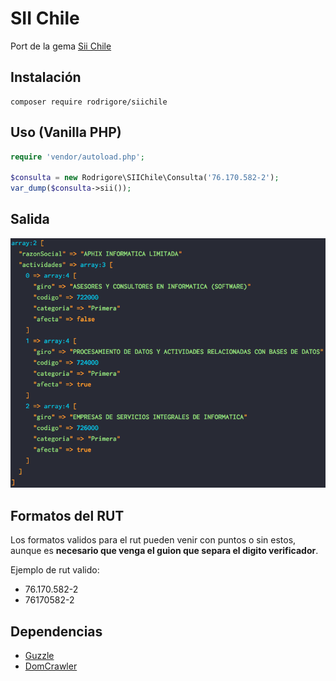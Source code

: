 # SII Chile

Port de la gema [Sii Chile](https://github.com/sagmor/sii_chile)

## Instalación

```
composer require rodrigore/siichile
```

## Uso (Vanilla PHP)

```php
require 'vendor/autoload.php';

$consulta = new Rodrigore\SIIChile\Consulta('76.170.582-2');
var_dump($consulta->sii());
```

## Salida

![Output](/screenshots/output.png?raw=true "Sii respuesta")

## Formatos del RUT

Los formatos validos para el rut pueden venir con puntos o sin estos, aunque es **necesario que venga el guion que separa el digito verificador**.

Ejemplo de rut valido:

* 76.170.582-2
* 76170582-2

## Dependencias

* [Guzzle](https://github.com/guzzle/guzzle)
* [DomCrawler](https://github.com/symfony/DomCrawler)

